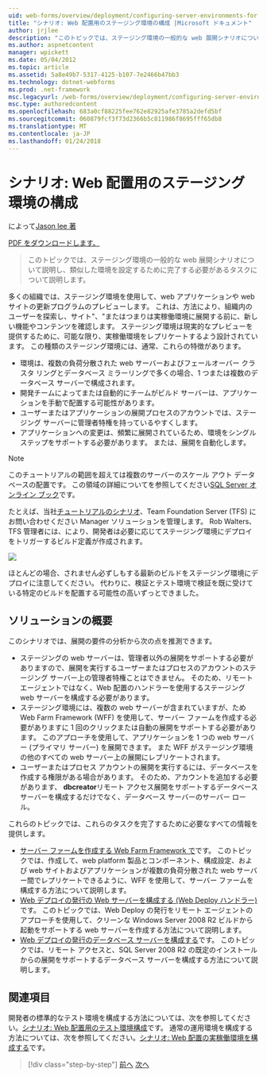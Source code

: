 ```yaml
---
uid: web-forms/overview/deployment/configuring-server-environments-for-web-deployment/scenario-configuring-a-staging-environment-for-web-deployment
title: "シナリオ: Web 配置用のステージング環境の構成 |Microsoft ドキュメント"
author: jrjlee
description: "このトピックでは、ステージング環境の一般的な web 展開シナリオについて説明しのような環境を設定するために完了する必要があるタスクについて説明しています."
ms.author: aspnetcontent
manager: wpickett
ms.date: 05/04/2012
ms.topic: article
ms.assetid: 5a8e49b7-5317-4125-b107-7e2466b47bb3
ms.technology: dotnet-webforms
ms.prod: .net-framework
msc.legacyurl: /web-forms/overview/deployment/configuring-server-environments-for-web-deployment/scenario-configuring-a-staging-environment-for-web-deployment
msc.type: authoredcontent
ms.openlocfilehash: 683a0cf88225fee762e82925afe3785a2defd5bf
ms.sourcegitcommit: 060879fcf3f73d2366b5c811986f8695fff65db8
ms.translationtype: MT
ms.contentlocale: ja-JP
ms.lasthandoff: 01/24/2018
---
```

<a name="scenario-configuring-a-staging-environment-for-web-deployment"></a>シナリオ: Web 配置用のステージング環境の構成
====================
によって[Jason lee 著](https://github.com/jrjlee)

[PDF をダウンロードします。](https://msdnshared.blob.core.windows.net/media/MSDNBlogsFS/prod.evol.blogs.msdn.com/CommunityServer.Blogs.Components.WeblogFiles/00/00/00/63/56/8130.DeployingWebAppsInEnterpriseScenarios.pdf)

> このトピックでは、ステージング環境の一般的な web 展開シナリオについて説明し、類似した環境を設定するために完了する必要があるタスクについて説明します。


多くの組織では、ステージング環境を使用して、web アプリケーションや web サイトの更新プログラムのプレビューします。 これは、方法により、組織内のユーザーを探索し、サイト"、"またはつまりは実稼働環境に展開する前に、新しい機能やコンテンツを確認します。 ステージング環境は現実的なプレビューを提供するために、可能な限り、実稼働環境をレプリケートするよう設計されています。 この種類のステージング環境には、通常、これらの特徴があります。

- 環境は、複数の負荷分散された web サーバーおよびフェールオーバー クラスタ リングとデータベース ミラーリングで多くの場合、1 つまたは複数のデータベース サーバーで構成されます。
- 開発チームによってまたは自動的にチームがビルド サーバーは、アプリケーションを手動で配置する可能性があります。
- ユーザーまたはアプリケーションの展開プロセスのアカウントでは、ステージング サーバーに管理者特権を持っているやすくします。
- アプリケーションへの変更は、頻繁に展開されているため、環境をシングル ステップをサポートする必要があります。 または、展開を自動化します。

> [!NOTE]
> このチュートリアルの範囲を超えては複数のサーバーのスケール アウト データベースの配置です。 この領域の詳細についてを参照してください[SQL Server オンライン ブック](https://technet.microsoft.com/library/ms130214.aspx)です。


たとえば、当社[チュートリアルのシナリオ](../deploying-web-applications-in-enterprise-scenarios/enterprise-web-deployment-scenario-overview.md)、Team Foundation Server (TFS) にお問い合わせください Manager ソリューションを管理します。 Rob Walters、TFS 管理者には、により、開発者は必要に応じてステージング環境にデプロイをトリガーするビルド定義が作成されます。

![](scenario-configuring-a-staging-environment-for-web-deployment/_static/image1.png)

ほとんどの場合、されません必ずしもする最新のビルドをステージング環境にデプロイに注意してください。 代わりに、検証とテスト環境で検証を既に受けている特定のビルドを配置する可能性の高いずっとできました。

## <a name="solution-overview"></a>ソリューションの概要

このシナリオでは、展開の要件の分析から次の点を推測できます。

- ステージングの web サーバーは、管理者以外の展開をサポートする必要がありますので、展開を実行するユーザーまたはプロセスのアカウントのステージング サーバー上の管理者特権ことはできません。 そのため、リモート エージェントではなく、Web 配置のハンドラーを使用するステージング web サーバーを構成する必要があります。
- ステージング環境には、複数の web サーバーが含まれていますが、ため Web Farm Framework (WFF) を使用して、サーバー ファームを作成する必要がありますに 1 回のクリックまたは自動の展開をサポートする必要があります。 このアプローチを使用して、アプリケーションを 1 つの web サーバー (プライマリ サーバー) を展開できます。 また WFF がステージング環境の他のすべての web サーバー上の展開にレプリケートされます。
- ユーザーまたはプロセス アカウントの展開を実行するには、データベースを作成する権限がある場合があります。 そのため、アカウントを追加する必要があります、 **dbcreator**リモート アクセス展開をサポートするデータベース サーバーを構成するだけでなく、データベース サーバーのサーバー ロール。

これらのトピックでは、これらのタスクを完了するために必要なすべての情報を提供します。

- [サーバー ファームを作成する Web Farm Framework で](creating-a-server-farm-with-the-web-farm-framework.md)です。 このトピックでは、作成して、web platform 製品とコンポーネント、構成設定、および web サイトおよびアプリケーションが複数の負荷分散された web サーバー間でレプリケートできるように、WFF を使用して、サーバー ファームを構成する方法について説明します。
- [Web デプロイの発行の Web サーバーを構成する (Web Deploy ハンドラー)](configuring-a-web-server-for-web-deploy-publishing-web-deploy-handler.md)です。 このトピックでは、Web Deploy の発行をリモート エージェントのアプローチを使用して、クリーンな Windows Server 2008 R2 ビルドから起動をサポートする web サーバーを作成する方法について説明します。
- [Web デプロイの発行のデータベース サーバーを構成する](configuring-a-database-server-for-web-deploy-publishing.md)です。 このトピックでは、リモート アクセスと、SQL Server 2008 R2 の既定のインストールからの展開をサポートするデータベース サーバーを構成する方法について説明します。

## <a name="further-reading"></a>関連項目

開発者の標準的なテスト環境を構成する方法については、次を参照してください。[シナリオ: Web 配置用のテスト環境構成](scenario-configuring-a-test-environment-for-web-deployment.md)です。 通常の運用環境を構成する方法については、次を参照してください。[シナリオ: Web 配置の実稼働環境を構成する](scenario-configuring-a-production-environment-for-web-deployment.md)です。

>[!div class="step-by-step"]
[前へ](scenario-configuring-a-test-environment-for-web-deployment.md)
[次へ](scenario-configuring-a-production-environment-for-web-deployment.md)
